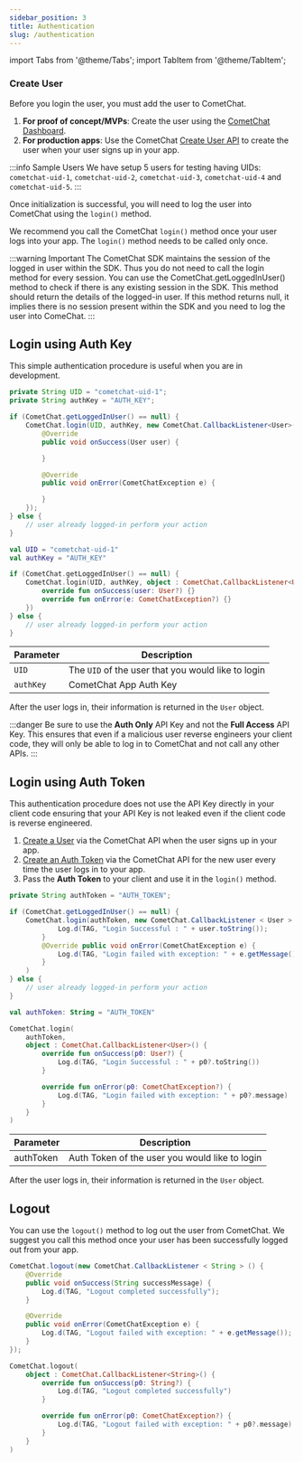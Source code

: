 ```yaml
---
sidebar_position: 3
title: Authentication
slug: /authentication
---
```


import Tabs from '@theme/Tabs';
import TabItem from '@theme/TabItem';

### Create User

Before you login the user, you must add the user to CometChat.

1. **For proof of concept/MVPs**: Create the user using the [CometChat Dashboard](https://app.cometchat.com).
2. **For production apps**: Use the CometChat [Create User API](https://api-explorer.cometchat.com/v2/reference/createuser-1) to create the user when your user signs up in your app.

:::info Sample Users
We have setup 5 users for testing having UIDs:  `cometchat-uid-1`, `cometchat-uid-2`, `cometchat-uid-3`, `cometchat-uid-4` and `cometchat-uid-5`.
:::

Once initialization is successful, you will need to log the user into CometChat using the `login()` method.

We recommend you call the CometChat `login()` method once your user logs into your app. The `login()` method needs to be called only once.

:::warning Important
The CometChat SDK maintains the session of the logged in user within the SDK. Thus you do not need to call the login method for every session. You can use the CometChat.getLoggedInUser() method to check if there is any existing session in the SDK. This method should return the details of the logged-in user. If this method returns null, it implies there is no session present within the SDK and you need to log the user into ComeChat.
:::

## Login using Auth Key

This simple authentication procedure is useful when you are in development.


<Tabs>
<TabItem value="Java" label="Java">

```java
private String UID = "cometchat-uid-1";
private String authKey = "AUTH_KEY";

if (CometChat.getLoggedInUser() == null) {
    CometChat.login(UID, authKey, new CometChat.CallbackListener<User>() {
        @Override
        public void onSuccess(User user) {

        }

        @Override
        public void onError(CometChatException e) {

        }
    });
} else {
    // user already logged-in perform your action
}

```
</TabItem>
<TabItem value="Kotlin" label="Kotlin">

```kotlin
val UID = "cometchat-uid-1"
val authKey = "AUTH_KEY"

if (CometChat.getLoggedInUser() == null) {
    CometChat.login(UID, authKey, object : CometChat.CallbackListener<User?>() {
        override fun onSuccess(user: User?) {}
        override fun onError(e: CometChatException?) {}
    })
} else {
    // user already logged-in perform your action
}
```
</TabItem>
</Tabs>



| Parameter | Description                                        |
| --------- | -------------------------------------------------- |
| `UID`     | The `UID` of the user that you would like to login |
| `authKey` | CometChat App Auth Key                             |


After the user logs in, their information is returned in the `User` object.

:::danger
Be sure to use the **Auth Only** API Key and not the **Full Access** API Key. This ensures that even if a malicious user reverse engineers your client code, they will only be able to log in to CometChat and not call any other APIs.
:::

## Login using Auth Token

This authentication procedure does not use the API Key directly in your client code ensuring that your API Key is not leaked even if the client code is reverse engineered.

1. [Create a User](https://api-explorer.cometchat.com/v2/reference/createuser-1) via the CometChat API when the user signs up in your app.
2. [Create an Auth Token](https://api-explorer.cometchat.com/v2/reference/createauthtoken-1) via the CometChat API for the new user every time the user logs in to your app.
3. Pass the **Auth Token** to your client and use it in the `login()` method.


<Tabs>
<TabItem value="Java" label="Java">

```java
private String authToken = "AUTH_TOKEN";

if (CometChat.getLoggedInUser() == null) {
    CometChat.login(authToken, new CometChat.CallbackListener < User > () @Override public void onSuccess(User user) {
            Log.d(TAG, "Login Successful : " + user.toString());
        }
        @Override public void onError(CometChatException e) {
            Log.d(TAG, "Login failed with exception: " + e.getMessage());
        }
    )
} else {
    // user already logged-in perform your action 
}
```
</TabItem>
<TabItem value="Kotlin" label="Kotlin">

```kotlin
val authToken: String = "AUTH_TOKEN"

CometChat.login(
    authToken,
    object : CometChat.CallbackListener<User>() {
        override fun onSuccess(p0: User?) {
            Log.d(TAG, "Login Successful : " + p0?.toString())
        }

        override fun onError(p0: CometChatException?) {
            Log.d(TAG, "Login failed with exception: " + p0?.message)
        }
    }
)

 ```
</TabItem>
</Tabs>



| Parameter | Description                                    |
| --------- | ---------------------------------------------- |
| authToken | Auth Token of the user you would like to login |


After the user logs in, their information is returned in the `User` object.

## Logout

You can use the `logout()` method to log out the user from CometChat. We suggest you call this method once your user has been successfully logged out from your app.

<Tabs>
<TabItem value="Java" label="Java">

```java
CometChat.logout(new CometChat.CallbackListener < String > () {
    @Override
    public void onSuccess(String successMessage) {
        Log.d(TAG, "Logout completed successfully");
    }

    @Override
    public void onError(CometChatException e) {
        Log.d(TAG, "Logout failed with exception: " + e.getMessage());
    }
});
```
</TabItem>
<TabItem value="Kotlin" label="Kotlin">

```kotlin
CometChat.logout(
    object : CometChat.CallbackListener<String>() {
        override fun onSuccess(p0: String?) {
            Log.d(TAG, "Logout completed successfully")
        }

        override fun onError(p0: CometChatException?) {
            Log.d(TAG, "Logout failed with exception: " + p0?.message)
        }
    }
)
```
</TabItem>
</Tabs>

